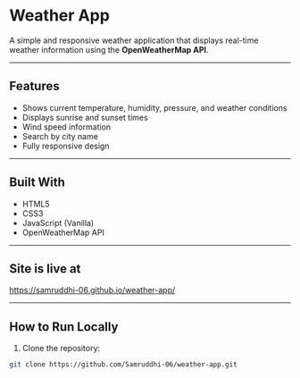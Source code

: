 # Weather App

A simple and responsive weather application that displays real-time weather information using the **OpenWeatherMap API**.

---

## Features

- Shows current temperature, humidity, pressure, and weather conditions
- Displays sunrise and sunset times
- Wind speed information
- Search by city name
- Fully responsive design

---

## Built With

- HTML5
- CSS3
- JavaScript (Vanilla)
- OpenWeatherMap API

---

## Site is live at
https://samruddhi-06.github.io/weather-app/

---
## How to Run Locally

1. Clone the repository:

```bash
git clone https://github.com/Samruddhi-06/weather-app.git


